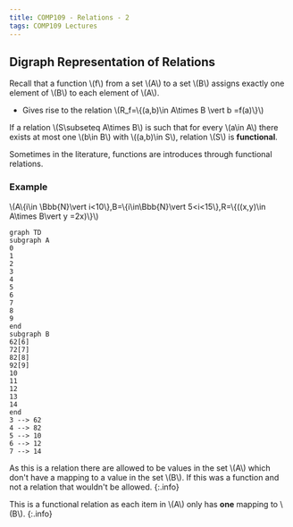 ```yaml
---
title: COMP109 - Relations - 2
tags: COMP109 Lectures
---
```

## Digraph Representation of Relations

Recall that a function &#92;(f&#92;) from a set &#92;(A&#92;) to a set &#92;(B&#92;) assigns exactly one element of &#92;(B&#92;) to each element of &#92;(A&#92;).

* Gives rise to the relation &#92;(R_f=&#92;{(a,b)&#92;in A&#92;times B &#92;vert b =f(a)&#92;}&#92;)

If a relation &#92;(S&#92;subseteq A&#92;times B&#92;) is such that for every &#92;(a&#92;in A&#92;) there exists at most one &#92;(b&#92;in B&#92;) with &#92;((a,b)&#92;in S&#92;), relation &#92;(S&#92;) is **functional**.

Sometimes in the literature, functions are introduces through functional relations.

### Example
&#92;(A&#92;{i&#92;in &#92;Bbb{N}&#92;vert i<10&#92;},B=&#92;{i&#92;in&#92;Bbb{N}&#92;vert 5<i<15&#92;},R=&#92;{((x,y)&#92;in A&#92;times B&#92;vert y =2x)&#92;}&#92;)

```mermaid
graph TD
subgraph A
0
1
2
3
4
5
6
7
8
9
end
subgraph B
62[6]
72[7]
82[8]
92[9]
10
11
12
13
14
end
3 --> 62
4 --> 82
5 --> 10
6 --> 12
7 --> 14

```

As this is a relation there are allowed to be values in the set &#92;(A&#92;) which don't have a mapping to a value in the set &#92;(B&#92;). If this was a function and not a relation that wouldn't be allowed.
{:.info}

This is a functional relation as each item in  &#92;(A&#92;) only has **one** mapping to &#92;(B&#92;).
{:.info}
